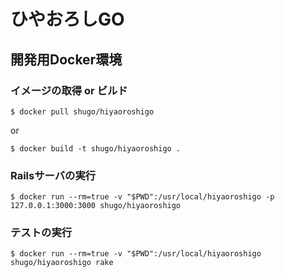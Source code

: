 # ひやおろしGO

## 開発用Docker環境

### イメージの取得 or ビルド

    $ docker pull shugo/hiyaoroshigo

or 

    $ docker build -t shugo/hiyaoroshigo .

### Railsサーバの実行

    $ docker run --rm=true -v "$PWD":/usr/local/hiyaoroshigo -p 127.0.0.1:3000:3000 shugo/hiyaoroshigo 

### テストの実行

    $ docker run --rm=true -v "$PWD":/usr/local/hiyaoroshigo shugo/hiyaoroshigo rake
